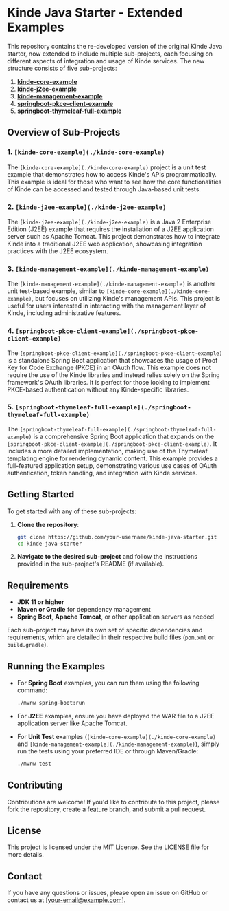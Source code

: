 # Kinde Java Starter - Extended Examples

This repository contains the re-developed version of the original Kinde Java starter, now extended to include multiple sub-projects, each focusing on different aspects of integration and usage of Kinde services. The new structure consists of five sub-projects:

1. **[kinde-core-example](./kinde-core-example)**
2. **[kinde-j2ee-example](./kinde-j2ee-example)**
3. **[kinde-management-example](./kinde-management-example)**
4. **[springboot-pkce-client-example](./springboot-pkce-client-example)**
5. **[springboot-thymeleaf-full-example](./springboot-thymeleaf-full-example)**

## Overview of Sub-Projects

### 1. `[kinde-core-example](./kinde-core-example)`

The `[kinde-core-example](./kinde-core-example)` project is a unit test example that demonstrates how to access Kinde's APIs programmatically. This example is ideal for those who want to see how the core functionalities of Kinde can be accessed and tested through Java-based unit tests.

### 2. `[kinde-j2ee-example](./kinde-j2ee-example)`

The `[kinde-j2ee-example](./kinde-j2ee-example)` is a Java 2 Enterprise Edition (J2EE) example that requires the installation of a J2EE application server such as Apache Tomcat. This project demonstrates how to integrate Kinde into a traditional J2EE web application, showcasing integration practices with the J2EE ecosystem.

### 3. `[kinde-management-example](./kinde-management-example)`

The `[kinde-management-example](./kinde-management-example)` is another unit test-based example, similar to `[kinde-core-example](./kinde-core-example)`, but focuses on utilizing Kinde's management APIs. This project is useful for users interested in interacting with the management layer of Kinde, including administrative features.

### 4. `[springboot-pkce-client-example](./springboot-pkce-client-example)`

The `[springboot-pkce-client-example](./springboot-pkce-client-example)` is a standalone Spring Boot application that showcases the usage of Proof Key for Code Exchange (PKCE) in an OAuth flow. This example does **not** require the use of the Kinde libraries and instead relies solely on the Spring framework's OAuth libraries. It is perfect for those looking to implement PKCE-based authentication without any Kinde-specific libraries.

### 5. `[springboot-thymeleaf-full-example](./springboot-thymeleaf-full-example)`

The `[springboot-thymeleaf-full-example](./springboot-thymeleaf-full-example)` is a comprehensive Spring Boot application that expands on the `[springboot-pkce-client-example](./springboot-pkce-client-example)`. It includes a more detailed implementation, making use of the Thymeleaf templating engine for rendering dynamic content. This example provides a full-featured application setup, demonstrating various use cases of OAuth authentication, token handling, and integration with Kinde services.

## Getting Started

To get started with any of these sub-projects:

1. **Clone the repository**:
   ```sh
   git clone https://github.com/your-username/kinde-java-starter.git
   cd kinde-java-starter
   ```

2. **Navigate to the desired sub-project** and follow the instructions provided in the sub-project's README (if available).

## Requirements

- **JDK 11 or higher**
- **Maven or Gradle** for dependency management
- **Spring Boot**, **Apache Tomcat**, or other application servers as needed

Each sub-project may have its own set of specific dependencies and requirements, which are detailed in their respective build files (`pom.xml` or `build.gradle`).

## Running the Examples

- For **Spring Boot** examples, you can run them using the following command:
  ```sh
  ./mvnw spring-boot:run
  ```

- For **J2EE** examples, ensure you have deployed the WAR file to a J2EE application server like Apache Tomcat.

- For **Unit Test** examples (`[kinde-core-example](./kinde-core-example)` and `[kinde-management-example](./kinde-management-example)`), simply run the tests using your preferred IDE or through Maven/Gradle:
  ```sh
  ./mvnw test
  ```

## Contributing

Contributions are welcome! If you'd like to contribute to this project, please fork the repository, create a feature branch, and submit a pull request.

## License

This project is licensed under the MIT License. See the LICENSE file for more details.

## Contact

If you have any questions or issues, please open an issue on GitHub or contact us at [your-email@example.com].
